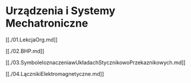 # Urządzenia i Systemy Mechatroniczne

[[./01.LekcjaOrg.md]]

[[./02.BHP.md]]

[[./03.SymboleIoznaczeniawUkładachStycznikowoPrzekaznikowych.md]]

[[./04.LącznikiElektromagnetyczne.md]]
